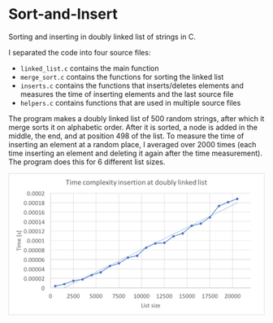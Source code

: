# Sort-and-Insert
Sorting and inserting in doubly linked list of strings in C.

I separated the code into four source files: 
* `linked_list.c` contains the main function
* `merge_sort.c` contains the functions for sorting the linked list
* `inserts.c` contains the functions that inserts/deletes elements and measures the time of inserting elements and the last source file
* `helpers.c` contains functions that are used in multiple source files

The program makes a doubly linked list of 500 random strings, after which it merge sorts it on alphabetic order. After it is sorted, a node is added in the middle, the end, and at position 498 of the list. To measure the time of inserting an element at a random place, I averaged over 2000 times (each time inserting an element and deleting it again after the time measurement). The program does this for 6 different list sizes.

![Alt text](./TimeComplexity.png?raw=true "Optional Title")
